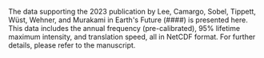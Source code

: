 The data supporting the 2023 publication by Lee, Camargo, Sobel, Tippett, Wüst, Wehner, and Murakami in Earth's Future (####) is presented here. This data includes the annual frequency (pre-calibrated), 95% lifetime maximum intensity, and translation speed, all in NetCDF format. For further details, please refer to the manuscript.
